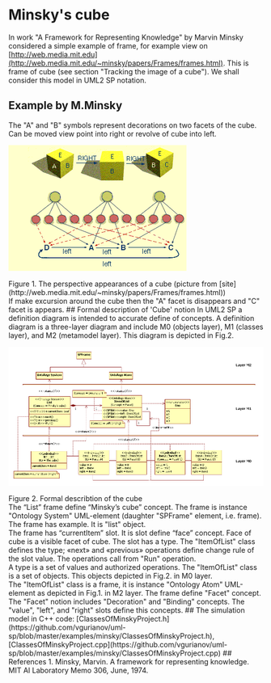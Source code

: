 # Minsky's cube
In work "A Framework for Representing Knowledge" by Marvin Minsky considered a simple example of frame,
for example view on [http://web.media.mit.edu](http://web.media.mit.edu/~minsky/papers/Frames/frames.html).
This is frame of cube (see section "Tracking the image of a cube"). We shall consider this model in UML2 SP notation.
## Example by M.Minsky
The "A" and "B" symbols represent decorations on two facets of the cube. 
Can be moved view point into right or revolve of cube into left.
<p><img src="Image4.gif" alt="" /></p>
Figure 1. The perspective appearances of a cube (picture from [site](http://web.media.mit.edu/~minsky/papers/Frames/frames.html))</br>
If make excursion around the cube then the "A" facet is disappears and "C" facet is appears.
## Formal description of 'Cube' notion
In UML2 SP a definition diagram is intended to accurate define of concepts. 
A definition diagram is a three-layer diagram and include M0 (objects layer), M1 (classes layer), and M2 (metamodel layer). 
This diagram is depicted in Fig.2.
<p><img src="cube.png" alt="" /></p>
Figure 2. Formal describtion of the cube<br/>
The “List” frame define “Minsky’s cube” concept. The frame is instance "Ontology System" UML-element 
(daughter "SPFrame" element, i.e. frame). The frame has example. It is "list" object.<br/> 
The frame has “currentItem” slot. It is slot define “face” concept. Face of cube is a visible facet of cube. 
The slot has a type. The "ItemOfList" class defines the type; 
«next» and «previous» operations define change rule of the slot value. The operations call from "Run" operation.<br/>
A type is a set of values and authorized operations. The "ItemOfList" class is a set of objects. 
This objects depicted in Fig.2. in M0 layer.<br/> 
The "ItemOfList" class is a frame, it is instance "Ontology Atom" UML-element as depicted in Fig.1. in M2 layer. 
The frame define "Facet" concept. The "Facet" notion includes "Decoration" and "Binding" concepts.  
The "value", "left", and "right" slots define this concepts.
## The simulation model in C++ code:  
[ClassesOfMinskyProject.h](https://github.com/vgurianov/uml-sp/blob/master/examples/minsky/ClassesOfMinskyProject.h), 
[ClassesOfMinskyProject.cpp](https://github.com/vgurianov/uml-sp/blob/master/examples/minsky/ClassesOfMinskyProject.cpp)
## References
1. Minsky, Marvin. A framework for representing knowledge. MIT AI Laboratory Memo 306, June, 1974.
 
